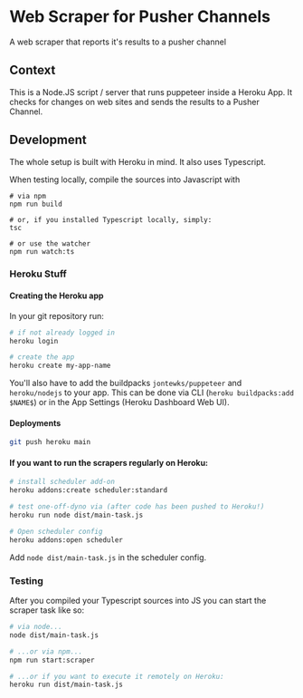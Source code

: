 # Web Scraper for Pusher Channels
A web scraper that reports it's results to a pusher channel

## Context
This is a Node.JS script / server that runs puppeteer inside a Heroku App. It checks for changes on web sites and sends the results to a Pusher Channel.

## Development
The whole setup is built with Heroku in mind. It also uses Typescript.

When testing locally, compile the sources into Javascript with
```
# via npm
npm run build

# or, if you installed Typescript locally, simply:
tsc

# or use the watcher
npm run watch:ts
``` 

### Heroku Stuff

#### Creating the Heroku app
In your git repository run:

```bash
# if not already logged in
heroku login

# create the app
heroku create my-app-name
```

You'll also have to add the buildpacks `jontewks/puppeteer` and `heroku/nodejs` to your app. This can be done via CLI (`heroku buildpacks:add $NAME$`) or in the App Settings (Heroku Dashboard Web UI).

#### Deployments
```bash
git push heroku main
```

####  If you want to run the scrapers regularly on Heroku:
```bash
# install scheduler add-on
heroku addons:create scheduler:standard

# test one-off-dyno via (after code has been pushed to Heroku!)
heroku run node dist/main-task.js

# Open scheduler config
heroku addons:open scheduler
```

Add `node dist/main-task.js` in the scheduler config.

### Testing

After you compiled your Typescript sources into JS you can start the scraper task like so:

```bash
# via node...
node dist/main-task.js

# ...or via npm...
npm run start:scraper

# ...or if you want to execute it remotely on Heroku:
heroku run dist/main-task.js
```